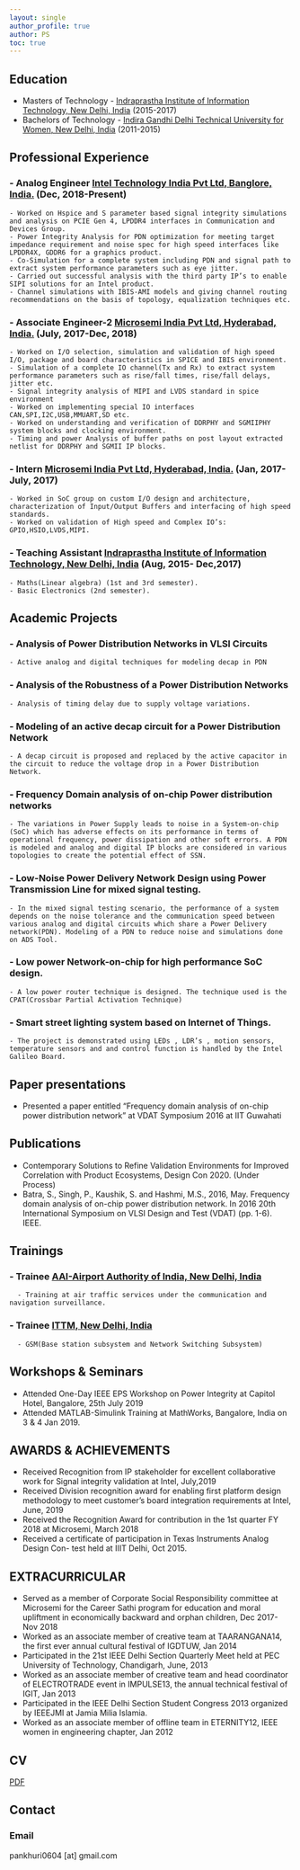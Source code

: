 ```yaml
---
layout: single
author_profile: true
author: PS
toc: true
---
```



## Education
- Masters of Technology - [Indraprastha Institute of Information Technology, New Delhi, India](https://www.iiitd.ac.in/) (2015-2017)
- Bachelors of Technology - [Indira Gandhi Delhi Technical University for Women, New Delhi, India](https://www.igdtuw.ac.in//) (2011-2015)

## Professional Experience
### - Analog Engineer [Intel Technology India Pvt Ltd, Banglore, India.](https://www.intel.com/) (Dec, 2018-Present)
    - Worked on Hspice and S parameter based signal integrity simulations and analysis on PCIE Gen 4, LPDDR4 interfaces in Communication and Devices Group.
    - Power Integrity Analysis for PDN optimization for meeting target impedance requirement and noise spec for high speed interfaces like LPDDR4X, GDDR6 for a graphics product.
    - Co-Simulation for a complete system including PDN and signal path to extract system performance parameters such as eye jitter.
    - Carried out successful analysis with the third party IP’s to enable SIPI solutions for an Intel product.
    - Channel simulations with IBIS-AMI models and giving channel routing recommendations on the basis of topology, equalization techniques etc.
### - Associate Engineer-2 [Microsemi India Pvt Ltd, Hyderabad, India.](https://www.microsemi.com/) (July, 2017-Dec, 2018)
    - Worked on I/O selection, simulation and validation of high speed I/O, package and board characteristics in SPICE and IBIS environment.
    - Simulation of a complete IO channel(Tx and Rx) to extract system performance parameters such as rise/fall times, rise/fall delays, jitter etc.
    - Signal integrity analysis of MIPI and LVDS standard in spice environment
    - Worked on implementing special IO interfaces CAN,SPI,I2C,USB,MMUART,SD etc.
    - Worked on understanding and verification of DDRPHY and SGMIIPHY system blocks and clocking environment.
    - Timing and power Analysis of buffer paths on post layout extracted netlist for DDRPHY and SGMII IP blocks.
### - Intern [Microsemi India Pvt Ltd, Hyderabad, India.](https://www.microsemi.com/) (Jan, 2017- July, 2017)
    - Worked in SoC group on custom I/O design and architecture, characterization of Input/Output Buffers and interfacing of high speed standards.
    - Worked on validation of High speed and Complex IO’s: GPIO,HSIO,LVDS,MIPI.
### - Teaching Assistant [Indraprastha Institute of Information Technology, New Delhi, India](https://www.iiitd.ac.in/) (Aug, 2015- Dec,2017)
    - Maths(Linear algebra) (1st and 3rd semester).  
    - Basic Electronics (2nd semester).
## Academic Projects
### - Analysis of Power Distribution Networks in VLSI Circuits
    - Active analog and digital techniques for modeling decap in PDN
### - Analysis of the Robustness of a Power Distribution Networks
    - Analysis of timing delay due to supply voltage variations.
### - Modeling of an active decap circuit for a Power Distribution Network
    - A decap circuit is proposed and replaced by the active capacitor in the circuit to reduce the voltage drop in a Power Distribution Network.
### - Frequency Domain analysis of on-chip Power distribution networks
    - The variations in Power Supply leads to noise in a System-on-chip (SoC) which has adverse effects on its performance in terms of operational frequency, power dissipation and other soft errors. A PDN is modeled and analog and digital IP blocks are considered in various topologies to create the potential effect of SSN.
### - Low-Noise Power Delivery Network Design using Power Transmission Line for mixed signal testing.
    - In the mixed signal testing scenario, the performance of a system depends on the noise tolerance and the communication speed between various analog and digital circuits which share a Power Delivery network(PDN). Modeling of a PDN to reduce noise and simulations done on ADS Tool.
### - Low power Network-on-chip for high performance SoC design.
    - A low power router technique is designed. The technique used is the CPAT(Crossbar Partial Activation Technique)
### - Smart street lighting system based on Internet of Things.
    - The project is demonstrated using LEDs , LDR’s , motion sensors, temperature sensors and and control function is handled by the Intel Galileo Board.

## Paper presentations
- Presented a paper entitled “Frequency domain analysis of on-chip power distribution network” at VDAT Symposium 2016 at IIT Guwahati
    
## Publications
- Contemporary Solutions to Refine Validation Environments for Improved Correlation with Product Ecosystems, Design Con 2020. (Under Process)
- Batra, S., Singh, P., Kaushik, S. and Hashmi, M.S., 2016, May. Frequency domain analysis of on-chip power distribution network. In 2016 20th International Symposium on VLSI Design and Test (VDAT) (pp. 1-6). IEEE.

## Trainings 
### - Trainee [AAI-Airport Authority of India, New Delhi, India](https://www.aai.aero/)
      - Training at air traffic services under the communication and navigation surveillance.
### - Trainee [ITTM, New Delhi, India](http://mtnldelhi.in/ittm/)
      - GSM(Base station subsystem and Network Switching Subsystem)
## Workshops & Seminars
 - Attended One-Day IEEE EPS Workshop on Power Integrity at Capitol Hotel, Bangalore, 25th July 2019
 - Attended MATLAB-Simulink Training at MathWorks, Bangalore, India on 3 & 4 Jan 2019.

## AWARDS & ACHIEVEMENTS 
- Received Recognition from IP stakeholder for excellent collaborative work for Signal integrity validation at Intel, July,2019
- Received Division recognition award for enabling first platform design methodology to meet customer’s board integration requirements at Intel, June, 2019
- Received the Recognition Award for contribution in the 1st quarter FY 2018 at Microsemi, March 2018
- Received a certificate of participation in Texas Instruments Analog Design Con- test held at IIIT Delhi, Oct 2015.

## EXTRACURRICULAR
- Served as a member of Corporate Social Responsibility committee at Microsemi for the Career Sathi program for education and moral upliftment in economically backward and orphan children, Dec 2017-Nov 2018
- Worked as an associate member of creative team at TAARANGANA14, the first ever annual cultural festival of IGDTUW, Jan 2014 
- Participated in the 21st IEEE Delhi Section Quarterly Meet held at PEC University of Technology, Chandigarh, June, 2013
- Worked as an associate member of creative team and head coordinator of ELECTROTRADE event in IMPULSE13, the annual technical festival of IGIT, Jan 2013
- Participated in the IEEE Delhi Section Student Congress 2013 organized by IEEEJMI at Jamia Milia Islamia. 
- Worked as an associate member of offline team in ETERNITY12, IEEE women in engineering chapter, Jan 2012
## CV

[PDF]({{site.url}}/download/CV.pdf)

## Contact

### Email

pankhuri0604 [at] gmail.com


